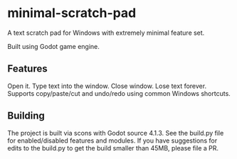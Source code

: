 # minimal-scratch-pad
A text scratch pad for Windows with extremely minimal feature set.

Built using Godot game engine.

## Features
Open it. Type text into the window. Close window. Lose text forever.
Supports copy/paste/cut and undo/redo using common Windows shortcuts.

## Building
The project is built via scons with Godot source 4.1.3. See the build.py file for enabled/disabled features and modules.
If you have suggestions for edits to the build.py to get the build smaller than 45MB, please file a PR.
